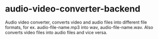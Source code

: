 # audio-video-converter-backend

Audio video converter, converts video and audio files into different file formats, for ex. audio-file-name.mp3 into wav, audio-file-name.wav. Also converts video files into audio files and vice versa.
